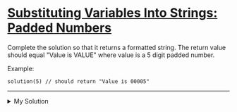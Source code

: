 # [Substituting Variables Into Strings: Padded Numbers](https://www.codewars.com/kata/51c89385ee245d7ddf000001)

Complete the solution so that it returns a formatted string. The return value should equal "Value is VALUE" where value is a 5 digit padded number.

Example:

    solution(5) // should return "Value is 00005"

---

<details><summary>My Solution</summary>

```js
function solution(value) {
  return `Value is ${value.toString().padStart(5, '0')}`
}
```

</details>

